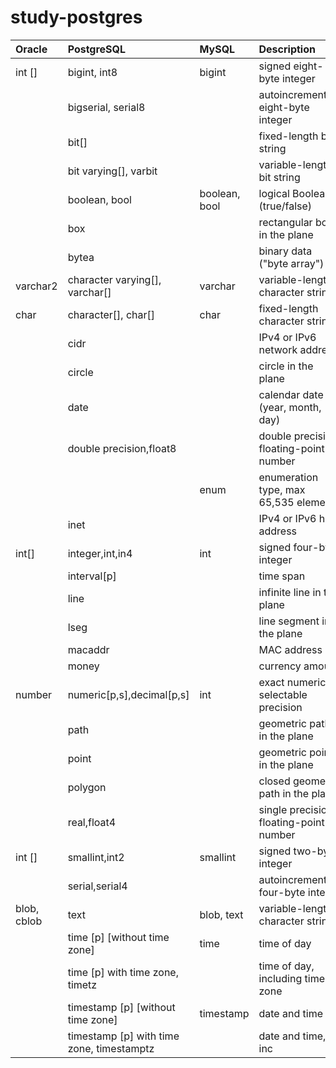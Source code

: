 # study-postgres


|Oracle |PostgreSQL        |MySQL        |Description                        |
|:------|:-----------------|:------------|:----------------------------------|
|int [] |bigint, int8      |bigint       |signed eight-byte integer          |
|       |bigserial, serial8|             |autoincrementing eight-byte integer|
|       |bit[]             |             |fixed-length bit string            |
|       |bit varying[], varbit|          |variable-length bit string         |
|       |boolean, bool     |boolean, bool|logical Boolean (true/false)       |
|       |box               |             |rectangular box in the plane       |
|       |bytea             |             |binary data ("byte array")         |
|varchar2| character varying[], varchar[]|varchar|variable-length character string|
|char   |character[], char[]|char        |fixed-length character string      |
|       |cidr              |             |IPv4 or IPv6 network address       |
|       |circle            |             |circle in the plane                |
|       |date              |             |calendar date (year, month, day)   |
|       |double precision,float8|        |double precision floating-point number|
|       |                  |enum         |enumeration type, max 65,535 elements|
|       |inet              |             |IPv4 or IPv6 host address          |
|int[]  |integer,int,in4   |int          |signed four-byte integer           |
|       |interval[p]       |             |time span                          |
|       |line              |             |infinite line in the plane         |
|       |lseg              |             |line segment in the plane          |
|       |macaddr           |             |MAC address                        |
|       |money             |             |currency amount                    |
|number |numeric[p,s],decimal[p,s]|int   |exact numeric of selectable precision|
|       |path              |             |geometric path in the plane        |
|       |point             |             |geometric point in the plane       |
|       |polygon           |             |closed geometric path in the plane |
|       |real,float4       |             |single precision floating-point number|
|int [] |smallint,int2     |smallint     |signed two-byte integer            |
|       |serial,serial4    |             |autoincrementing four-byte integer |
|blob, cblob|text          |blob, text   |variable-length character string   |
|       |time [p] [without time zone]|time|time of day                       |
|       |time [p] with time zone, timetz| |time of day, including time zone  |
|       |timestamp [p] [without time zone]|timestamp|date and time           |
|       |timestamp [p] with time zone, timestamptz| |date and time, inc      |

